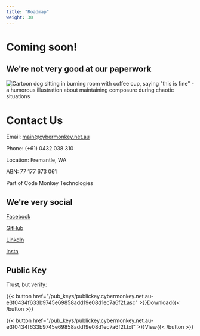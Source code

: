 ```yaml
---
title: "Roadmap"
weight: 30
---
```


# Coming soon!

## We're not very good at our paperwork

![Cartoon dog sitting in burning room with coffee cup, saying "this is fine" - a humorous illustration about maintaining composure during chaotic situations](/images/this_is_fine.jpg)


# Contact Us

Email: [main@cybermonkey.net.au](mailto:main@cybermonkey.net.au)

Phone: (+61) 0432 038 310

Location: Fremantle, WA

ABN: 77 177 673 061

Part of Code Monkey Technologies

## We're very social

[Facebook](https://www.facebook.com/codemonkeycyber/)

[GitHub](https://github.com/CodeMonkeyCybersecurity)

[LinkdIn](https://www.linkedin.com/company/codemonkeycyber)

[Insta](https://www.instagram.com/code_monkey_cyber)

## Public Key

Trust, but verify:

{{< button href="/pub_keys/publickey.cybermonkey.net.au-e3f0434f633b9745e69858add19e08d1ec7a6f2f.asc" >}}Download{{< /button >}}

{{< button href="/pub_keys/publickey.cybermonkey.net.au-e3f0434f633b9745e69858add19e08d1ec7a6f2f.txt" >}}View{{< /button >}}
